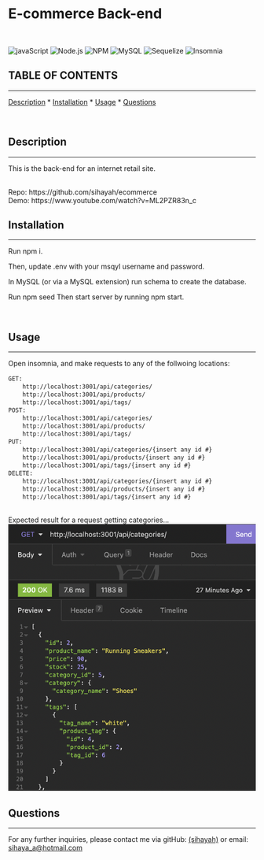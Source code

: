 # E-commerce Back-end
  
  
  <br>
  
   ![javaScript](https://img.shields.io/badge/JavaScript-323330?style=for-the-badge&logo=javascript&logoColor=F7DF1E)   ![Node.js](https://img.shields.io/badge/Node.js-339933?style=for-the-badge&logo=nodedotjs&logoColor=white) ![NPM](https://img.shields.io/badge/NPM-%23000000.svg?style=for-the-badge&logo=npm&logoColor=white)
   ![MySQL](https://img.shields.io/badge/mysql-%2300f.svg?style=for-the-badge&logo=mysql&logoColor=white)   ![Sequelize](https://img.shields.io/badge/Sequelize-52B0E7?style=for-the-badge&logo=Sequelize&logoColor=white) ![Insomnia](https://img.shields.io/badge/Insomnia-black?style=for-the-badge&logo=insomnia&logoColor=5849BE)
  <br>

  ## TABLE OF CONTENTS

  ---


  [Description](#description) *
  [Installation](#installation) *
  [Usage](#usage) *
  [Questions](#questions) 
  
  <br>

  ## Description

  ---

  This is the back-end for an internet retail site.
  
  <br>
  Repo: https://github.com/sihayah/ecommerce
  <br>
  Demo: https://www.youtube.com/watch?v=ML2PZR83n_c

  <br>

  ## Installation

  ---
  
Run npm i.
  
Then, update .env with your msqyl username and password. 
  
In MySQL (or via a MySQL extension) run schema to create the database. 

Run npm seed Then start server by running npm start.

  <br>

## Usage

  ---

  Open insomnia, and make requests to any of the follwoing locations:

    GET:
        http://localhost:3001/api/categories/
        http://localhost:3001/api/products/
        http://localhost:3001/api/tags/
    POST:
        http://localhost:3001/api/categories/
        http://localhost:3001/api/products/
        http://localhost:3001/api/tags/
    PUT:
        http://localhost:3001/api/categories/{insert any id #}
        http://localhost:3001/api/products/{insert any id #}
        http://localhost:3001/api/tags/{insert any id #}
    DELETE:
        http://localhost:3001/api/categories/{insert any id #}
        http://localhost:3001/api/products/{insert any id #}
        http://localhost:3001/api/tags/{insert any id #}

  <br>
  Expected result for a request getting categories...
  <br>
  <img src= 'example.png'>
  <br>

  ## Questions

  ---

  For any further inquiries, please contact me via gitHub: [(sihayah)](https://github.com/sihayah) or email: sihaya_a@hotmail.com

  <br>

  

  <br>
  <br>
